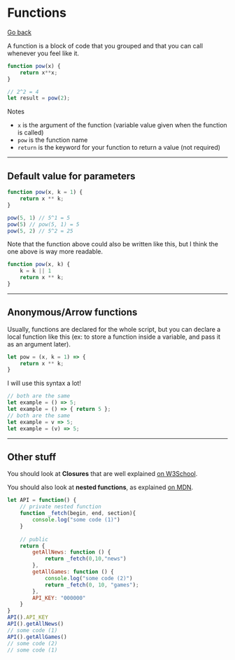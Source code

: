 # Functions

[Go back](../index.md#basic-syntax)

A function is a block of code that you grouped and that you can call whenever you feel like it.

```js
function pow(x) {
    return x**x;
}

// 2^2 = 4
let result = pow(2);
```

Notes

* `x` is the argument of the function (variable value given when the function is called)
* `pow` is the function name
* `return` is the keyword for your function to return a value (not required)

<hr class="sl">

## Default value for parameters

```js
function pow(x, k = 1) {
    return x ** k;
}

pow(5, 1) // 5^1 = 5
pow(5) // pow(5, 1) = 5
pow(5, 2) // 5^2 = 25
```

Note that the function above could also be written like this, but I think the one above is way more readable.

```js
function pow(x, k) {
    k = k || 1
    return x ** k;
}
```

<hr class="sr">

## Anonymous/Arrow functions

Usually, functions are declared for the whole script, but you can declare a local function like this (ex: to store a function inside a variable, and pass it as an argument later).

```js
let pow = (x, k = 1) => {
    return x ** k;
}
```

I will use this syntax a lot!

```js
// both are the same
let example = () => 5;
let example = () => { return 5 };
// both are the same
let example = v => 5;
let example = (v) => 5;
```

<hr class="sl">

## Other stuff

You should look at **Closures** that are well explained [on W3School](https://www.w3schools.com/js/js_function_closures.asp).

You should also look at **nested functions**, as explained [on MDN](https://developer.mozilla.org/en-US/docs/Web/JavaScript/Guide/Functions#nested_functions_and_closures).

```js
let API = function() {
    // private nested function
    function _fetch(begin, end, section){
        console.log("some code (1)")
    }
    
    // public
    return {
        getAllNews: function () {
            return _fetch(0,10,"news")
        }, 
        getAllGames: function () {
            console.log("some code (2)")
            return _fetch(0, 10, "games");
        },
        API_KEY: "000000"
    }
}
API().API_KEY
API().getAllNews()
// some code (1)
API().getAllGames()
// some code (2)
// some code (1)
```